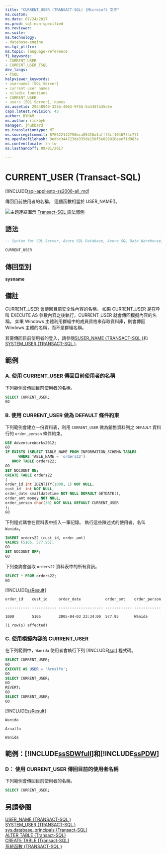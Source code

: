 ```yaml
---
title: "CURRENT_USER (TRANSACT-SQL) |Microsoft 文件"
ms.custom: 
ms.date: 07/24/2017
ms.prod: sql-non-specified
ms.reviewer: 
ms.suite: 
ms.technology:
- database-engine
ms.tgt_pltfrm: 
ms.topic: language-reference
f1_keywords:
- CURRENT_USER
- CURRENT_USER_TSQL
dev_langs:
- TSQL
helpviewer_keywords:
- usernames [SQL Server]
- current user names
- niladic functions
- CURRENT_USER
- users [SQL Server], names
ms.assetid: 29248949-325b-4063-9f55-5a445fb35c6e
caps.latest.revision: 43
author: BYHAM
ms.author: rickbyh
manager: jhubbard
ms.translationtype: MT
ms.sourcegitcommit: 876522142756bca05416a1afff3cf10467f4c7f1
ms.openlocfilehash: 9edbc344723da335de150f5e829820eaef1d983e
ms.contentlocale: zh-tw
ms.lasthandoff: 09/01/2017

---
```

# <a name="currentuser-transact-sql"></a>CURRENT_USER (Transact-SQL)
[!INCLUDE[tsql-appliesto-ss2008-all_md](../../includes/tsql-appliesto-ss2008-all-md.md)]

傳回目前使用者的名稱。 這個函數相當於 USER_NAME()。
  
![主題連結圖示](../../database-engine/configure-windows/media/topic-link.gif "主題連結圖示") [Transact-SQL 語法慣例](../../t-sql/language-elements/transact-sql-syntax-conventions-transact-sql.md)
  
## <a name="syntax"></a>語法  
  
```sql
-- Syntax for SQL Server, Azure SQL Database, Azure SQL Data Warehouse, Parallel Data Warehouse  
  
CURRENT_USER  
```  

## <a name="return-types"></a>傳回型別
**sysname**
  
## <a name="remarks"></a>備註  
CURRENT_USER 會傳回目前安全性內容的名稱。 如果 CURRENT_USER 是在呼叫 EXECUTE AS 參數內容之後執行，CURRENT_USER 就會傳回模擬內容的名稱。 如果 Windows 主體利用群組中的成員資格來存取資料庫，則會傳回 Windows 主體的名稱，而不是群組名稱。
  
若要傳回目前使用者的登入，請參閱[SUSER_NAME &#40;TRANSACT-SQL &#41;](../../t-sql/functions/suser-name-transact-sql.md)和[SYSTEM_USER &#40;TRANSACT-SQL &#41;](../../t-sql/functions/system-user-transact-sql.md).
  
## <a name="examples"></a>範例  
  
### <a name="a-using-currentuser-to-return-the-current-user-name"></a>A. 使用 CURRENT_USER 傳回目前使用者的名稱  
下列範例會傳回目前使用者的名稱。
  
```sql
SELECT CURRENT_USER;  
GO  
```  
  
### <a name="b-using-currentuser-as-a-default-constraint"></a>B. 使用 CURRENT_USER 做為 DEFAULT 條件約束  
下列範例會建立一份資料表，利用 `CURRENT_USER` 做為銷售資料列之 `DEFAULT` 資料行的 `order_person` 條件約束。
  
```sql
USE AdventureWorks2012;  
GO  
IF EXISTS (SELECT TABLE_NAME FROM INFORMATION_SCHEMA.TABLES  
      WHERE TABLE_NAME = 'orders22')  
   DROP TABLE orders22;  
GO  
SET NOCOUNT ON;  
CREATE TABLE orders22  
(  
order_id int IDENTITY(1000, 1) NOT NULL,
cust_id  int NOT NULL,
order_date smalldatetime NOT NULL DEFAULT GETDATE(),
order_amt money NOT NULL,
order_person char(30) NOT NULL DEFAULT CURRENT_USER
);  
GO  
```  
  
下列程式碼會在資料表中插入一筆記錄。 執行這些陳述式的使用者，名叫 `Wanida`。
  
```sql
INSERT orders22 (cust_id, order_amt)  
VALUES (5105, 577.95);  
GO  
SET NOCOUNT OFF;  
GO  
```  
  
下列查詢會選取 `orders22` 資料表中的所有資訊。
  
```sql
SELECT * FROM orders22;  
GO  
```  
  
[!INCLUDE[ssResult](../../includes/ssresult-md.md)]
  
`order_id    cust_id     order_date           order_amt    order_person`
  
`----------- ----------- -------------------- ------------ ------------`
  
`1000        5105        2005-04-03 23:34:00  577.95       Wanida`
  
`(1 row(s) affected)`
  
### <a name="c-using-currentuser-from-an-impersonated-context"></a>C. 使用模擬內容的 CURRENT_USER  
在下列範例中，`Wanida` 使用者會執行下列 [!INCLUDE[tsql](../../includes/tsql-md.md)] 程式碼。
  
```sql
SELECT CURRENT_USER;  
GO  
EXECUTE AS USER = 'Arnalfo';  
GO  
SELECT CURRENT_USER;  
GO  
REVERT;  
GO  
SELECT CURRENT_USER;  
GO  
```  
  
[!INCLUDE[ssResult](../../includes/ssresult-md.md)]
  
`Wanida`
  
`Arnalfo`
  
`Wanida`
  
## <a name="examples-includesssdwfullincludessssdwfull-mdmd-and-includesspdwincludessspdw-mdmd"></a>範例：[!INCLUDE[ssSDWfull](../../includes/sssdwfull-md.md)]和[!INCLUDE[ssPDW](../../includes/sspdw-md.md)]  
  
### <a name="d-using-currentuser-to-return-the-current-user-name"></a>D： 使用 CURRENT_USER 傳回目前的使用者名稱  
下列範例會傳回目前使用者的名稱。
  
```sql
SELECT CURRENT_USER;  
```  
  
## <a name="see-also"></a>另請參閱
[USER_NAME &#40;TRANSACT-SQL &#41;](../../t-sql/functions/user-name-transact-sql.md)  
[SYSTEM_USER &#40;TRANSACT-SQL &#41;](../../t-sql/functions/system-user-transact-sql.md)  
[sys.database_principals &#40;Transact-SQL&#41;](../../relational-databases/system-catalog-views/sys-database-principals-transact-sql.md)  
[ALTER TABLE &#40;Transact-SQL&#41;](../../t-sql/statements/alter-table-transact-sql.md)  
[CREATE TABLE &#40;Transact-SQL&#41;](../../t-sql/statements/create-table-transact-sql.md)  
[系統函數 &#40;TRANSACT-SQL &#41;](../../relational-databases/system-functions/system-functions-for-transact-sql.md)
  
  



